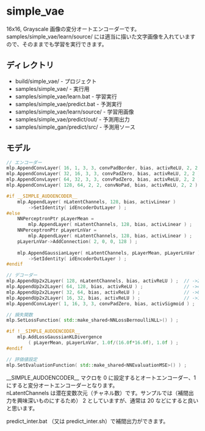 ﻿# simple_vae

16x16, Grayscale 画像の変分オートエンコーダーです。  
samples/simple_vae/learn/source/ には適当に描いた文字画像を入れていますので、そのままでも学習を実行できます。



## ディレクトリ

- build/simple_vae/ - プロジェクト
- samples/simple_vae/ - 実行用
- samples/simple_vae/learn.bat - 学習実行
- samples/simple_vae/predict.bat - 予測実行
- samples/simple_vae/learn/source/ - 学習用画像
- samples/simple_vae/predict/out/ - 予測用出力
- samples/simple_gan/predict/src/ - 予測用ソース


## モデル

```cpp
// エンコーダー
mlp.AppendConvLayer( 16, 1, 3, 3, convPadBorder, bias, activReLU, 2, 2 ) ; // ->8x8
mlp.AppendConvLayer( 32, 16, 3, 3, convPadZero, bias, activReLU, 2, 2 ) ;  // ->4x4
mlp.AppendConvLayer( 64, 32, 3, 3, convPadZero, bias, activReLU, 2, 2 ) ;  // ->2x2
mlp.AppendConvLayer( 128, 64, 2, 2, convNoPad, bias, activReLU, 2, 2 ) ;   // ->1x1

#if	__SIMPLE_AUDOENCODER__
    mlp.AppendLayer( nLatentChannels, 128, bias, activLinear )
        ->SetIdentity( idEncoderOutLayer ) ;
#else
    NNPerceptronPtr	pLayerMean =
        mlp.AppendLayer( nLatentChannels, 128, bias, activLinear ) ;
    NNPerceptronPtr	pLayerLnVar =
        mlp.AppendLayer( nLatentChannels, 128, bias, activLinear ) ;
    pLayerLnVar->AddConnection( 2, 0, 0, 128 ) ;
  
    mlp.AppendGaussianLayer( nLatentChannels, pLayerMean, pLayerLnVar )
        ->SetIdentity( idEncoderOutLayer ) ;
#endif

// デコーダー
mlp.AppendUp2x2Layer( 128, nLatentChannels, bias, activReLU ) ;  // ->2x2
mlp.AppendUp2x2Layer( 64, 128, bias, activReLU ) ;               // ->4x4
mlp.AppendUp2x2Layer( 32, 64, bias, activReLU ) ;                // ->8x8
mlp.AppendUp2x2Layer( 16, 32, bias, activReLU ) ;                // ->16x16
mlp.AppendConvLayer( 1, 16, 3, 3, convPadZero, bias, activSigmoid ) ;

// 損失関数
mlp.SetLossFunction( std::make_shared<NNLossBernoulliNLL>() ) ;

#if	!__SIMPLE_AUDOENCODER__
    mlp.AddLossGaussianKLDivergence
        ( pLayerMean, pLayerLnVar, 1.0f/(16.0f*16.0f), 1.0f ) ;
#endif

// 評価値設定
mlp.SetEvaluationFunction( std::make_shared<NNEvaluationMSE>() ) ;
```

\_\_SIMPLE_AUDOENCODER\_\_ マクロを 0 に設定するとオートエンコーダー、1 にすると変分オートエンコーダーとなります。  
nLatentChannels は潜在変数次元（チャネル数）です。サンプルでは（補間出力を興味深いものにするため） 2 としていますが、通常は 20 などにすると良いと思います。

predict_inter.bat （又は predict_inter.sh）で補間出力ができます。



